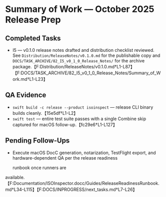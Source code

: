 # Summary of Work — October 2025 Release Prep

## Completed Tasks

- I5 — v0.1.0 release notes drafted and distribution checklist reviewed. See `Distribution/ReleaseNotes/v0.1.0.md` for the publishable copy and `DOCS/TASK_ARCHIVE/82_I5_v0_1_0_Release_Notes/` for the archive package.【F:Distribution/ReleaseNotes/v0.1.0.md†L1-L87】【F:DOCS/TASK_ARCHIVE/82_I5_v0_1_0_Release_Notes/Summary_of_Work.md†L1-L23】

## QA Evidence

- `swift build -c release --product isoinspect` — release CLI binary builds cleanly.【15e5df†L1-L2】
- `swift test` — entire test suite passes with a single Combine skip captured for macOS follow-up.【fc29e6†L1-L127】

## Pending Follow-Ups

- Execute macOS DocC generation, notarization, TestFlight export, and hardware-dependent QA per the release readiness

  runbook once runners are

available.【F:Documentation/ISOInspector.docc/Guides/ReleaseReadinessRunbook.md†L34-L115】【F:DOCS/INPROGRESS/next_tasks.md†L7-L26】
